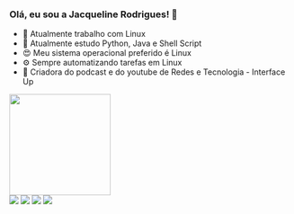 ### Olá, eu sou a Jacqueline Rodrigues! 👋

- 🔭 Atualmente trabalho com Linux
- 🌱 Atualmente estudo Python, Java e Shell Script
- 😍 Meu sistema operacional preferido é Linux
- ⚙  Sempre automatizando tarefas em Linux
- 🎈 Criadora do podcast e do youtube de Redes e Tecnologia - Interface Up

<div>
  <a href="https://github.com/Rodrigues-Jacq">
  <img height="180em" src="https://github-readme-stats.vercel.app/api/top-langs/?username=Rodrigues-Jacq&layout=compact&langs_count=7&theme=radical"/>
</div>
 
<div> 
  <a href=https://www.instagram.com/interfaceup/ target="_blank"><img src="https://img.shields.io/badge/-Instagram-%23E4405F?style=for-the-badge&logo=instagram&logoColor=white" target="_blank"></a>
  <a href=https://open.spotify.com/show/3infk6lqrqcP2xJ618xD7r target="_blank"><img src=https://img.shields.io/badge/Spotify-1ED760?&style=for-the-badge&logo=spotify&logoColor=white target="_blank"></a>
  <a href=https://www.youtube.com/@interfaceup/videos target="_blank"><img src="https://img.shields.io/badge/-youtube-%23E4405F?style=for-the-badge&logo=youtube&logoColor=white" target="_blank"></a>
  <a href=https://www.linkedin.com/in/jacqueline-rodrigues-528134197/ target="_blank"><img src=https://img.shields.io/badge/LinkedIn-0077B5?style=for-the-badge&logo=linkedin&logoColor=white target="_blank"></a>
  </div>
